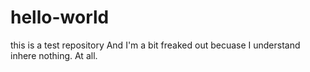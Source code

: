# hello-world
this is a test repository
And I'm a bit freaked out becuase I understand inhere nothing. At all.
